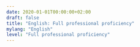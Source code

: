 ```yaml
---
date: 2020-01-01T00:00:00+02:00
draft: false
title: "English: Full professional proficiency"
mylang: "English"
level: "Full professional proficiency"
---
```

